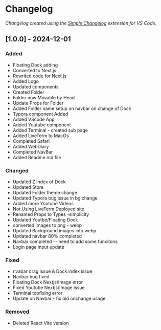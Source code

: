# Changelog

*Changelog created using the [Simple Changelog](https://marketplace.visualstudio.com/items?itemName=tobiaswaelde.vscode-simple-changelog) extension for VS Code.*

## [1.0.0] - 2024-12-01
### Added
- Floating Dock adding
- Converted to Next.js
- Rewrited code for Next.js
- Added Logo
- Updated components
- Created Folder
- Folder now Movable by Head
- Update Props for Folder
- Added Folder name setup on navbar on change of Dock
- Typora component Added
- Added VScode App
- Added Youtube component
- Added Terminal - created sub page
- Added LiveTerm to MacOs
- Completed Safari
- Added WebDiary
- Completed NavBar
- Added Readme.md file

### Changed
- Updated Z Index of Dock
- Updated Store
- Updated Folder theme change
- Updated Typora bug issue in bg change
- Added more Youtube Videos
- Not Using LiveTerm Deployed site
- Renamed Props to Types -simplicity
- Updated Youtbe/Floating Dock
- converted images to png - webp
- Updated Background images into webp
- Updated navbar 80% completed
- Navbar completed -- need to add some funcitons
- Login page input update

### Fixed
- nvabar drag issue & Dock index issue
- Navbar bug fixed
- Floating Dock Nextjs/Image error
- Fixed Youtube Nextjs/Image issue
- Terminal topfixing error
- Update on Navbar - fix old onchange usage

### Removed
- Deleted React Vite version